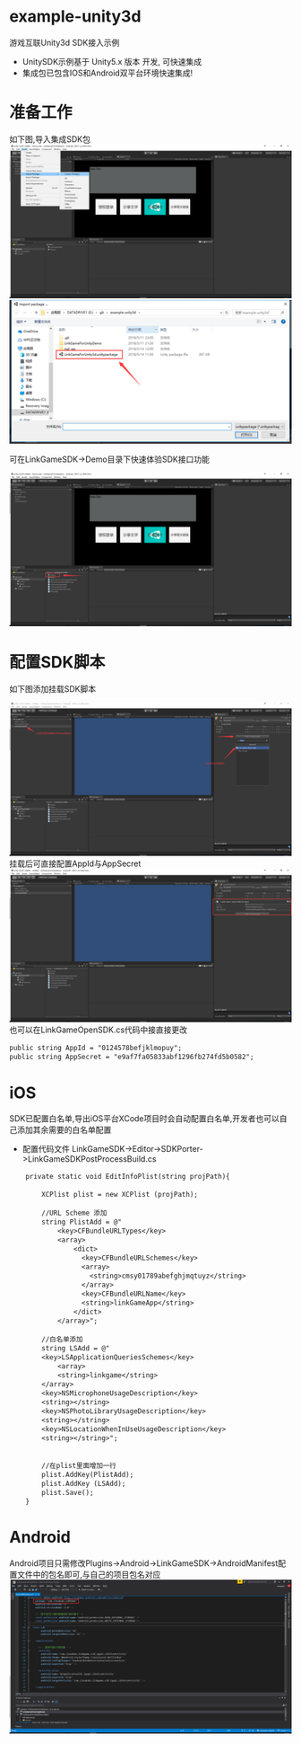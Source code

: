 # example-unity3d
游戏互联Unity3d SDK接入示例

- UnitySDK示例基于 Unity5.x 版本  开发, 可快速集成
- 集成包已包含IOS和Android双平台环境快速集成!

# 准备工作

如下图,导入集成SDK包
![step1_1](md_res/step1_1.png)
![step1_2](md_res/step1_2.png)

可在LinkGameSDK->Demo目录下快速体验SDK接口功能

![step2_1](md_res/step2_1.png)
# 配置SDK脚本

如下图添加挂载SDK脚本

![step3_1](md_res/step3_1.png)
挂载后可直接配置AppId与AppSecret
![step3_2](md_res/step3_2.png)
也可以在LinkGameOpenSDK.cs代码中接直接更改
```
public string AppId = "0124578befjklmopuy";
public string AppSecret = "e9af7fa05833abf1296fb274fd5b0582";
```

# iOS
SDK已配置白名单,导出iOS平台XCode项目时会自动配置白名单,开发者也可以自己添加其余需要的白名单配置
- 配置代码文件 LinkGameSDK->Editor->SDKPorter->LinkGameSDKPostProcessBuild.cs
```
	private static void EditInfoPlist(string projPath){

		XCPlist plist = new XCPlist (projPath);

		//URL Scheme 添加
		string PlistAdd = @"  
            <key>CFBundleURLTypes</key>
			<array>
                <dict>
                  <key>CFBundleURLSchemes</key>
                  <array>
                    <string>cmsy01789abefghjmqtuyz</string>
                  </array>
                  <key>CFBundleURLName</key>
                  <string>linkGameApp</string>
                </dict>
			</array>";

		//白名单添加
		string LSAdd = @"
		<key>LSApplicationQueriesSchemes</key>
			<array>
			<string>linkgame</string>
		</array>
        <key>NSMicrophoneUsageDescription</key>
		<string></string>
		<key>NSPhotoLibraryUsageDescription</key>
		<string></string>
        <key>NSLocationWhenInUseUsageDescription</key>
        <string></string>";


		//在plist里面增加一行
		plist.AddKey(PlistAdd);
		plist.AddKey (LSAdd);
		plist.Save();
	}
```
# Android

Android项目只需修改Plugins->Android->LinkGameSDK->AndroidManifest配置文件中的包名即可,与自己的项目包名对应
![step_android](md_res/step_android.png)